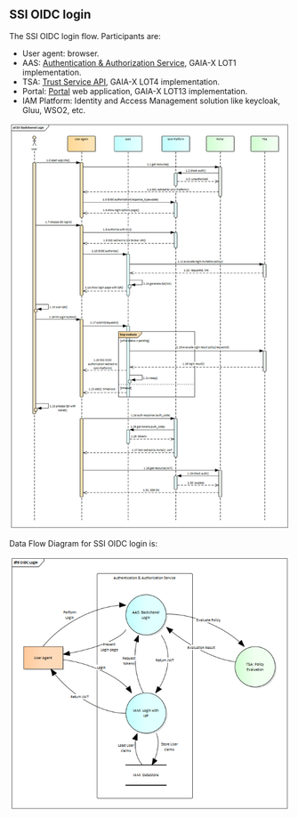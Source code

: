 ## SSI OIDC login


The SSI OIDC login flow. Participants are:

- User agent: browser. 
- AAS: [Authentication & Authorization Service](https://www.gxfs.eu/authentication-authorisation/), GAIA-X LOT1 implementation.
- TSA: [Trust Service API](https://www.gxfs.eu/trust-services-api/), GAIA-X LOT4 implementation.
- Portal: [Portal](https://www.gxfs.eu/portal/) web application, GAIA-X LOT13 implementation.
- IAM Platform: Identity and Access Management solution like keycloak, Gluu, WSO2, etc. 

![SSI OIDC login](./images/ssi_ciba_login.png "SSI OIDC login")

Data Flow Diagram for SSI OIDC login is:

![OIDC Login DFD](./images/oidc_login_dfd.png "OIDC Login DFD")